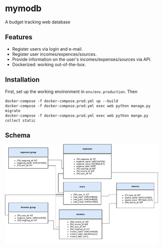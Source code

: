 # mymodb
A budget tracking web database

## Features
- Register users via login and e-mail.
- Register user incomes/expences/sources.
- Provide information on the user's incomes/expenses/sources via API.
- Dockerized: working out-of-the-box.

## Installation
First, set up the working environment in `env/env.production`. Then

```shell
docker-compose -f docker-compose.prod.yml up --build
docker-compose -f docker-compose.prod.yml exec web python manage.py migrate
docker-compose -f docker-compose.prod.yml exec web python mange.py collect static
```
## Schema
![](https://github.com/esdevop/mymodb/blob/main/schema.jpg)


